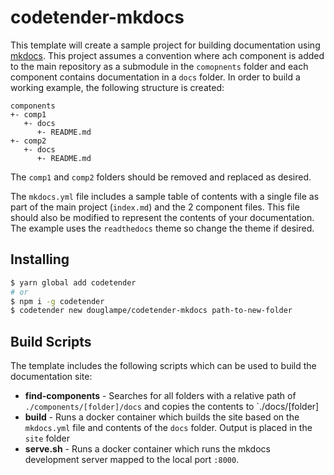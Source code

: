 # codetender-mkdocs

This template will create a sample project for building documentation using [mkdocs](https://www.mkdocs.org). This
project assumes a convention where ach component is added to the main repository as a submodule in the `comopnents`
folder and each component contains documentation in a `docs` folder. In order to build a working example, the
following structure is created:

```
components
+- comp1
   +- docs
      +- README.md
+- comp2
   +- docs
      +- README.md
```

The `comp1` and `comp2` folders should be removed and replaced as desired.

The `mkdocs.yml` file includes a sample table of contents with a single file as part of the main project (`index.md`)
and the 2 component files. This file should also be modified to represent the contents of your documentation. The
example uses the `readthedocs` theme so change the theme if desired.

## Installing

```bash
$ yarn global add codetender
# or
$ npm i -g codetender
$ codetender new douglampe/codetender-mkdocs path-to-new-folder
```

## Build Scripts

The template includes the following scripts which can be used to build the documentation site:

- **find-components** - Searches for all folders with a relative path of `./components/[folder]/docs` and copies the contents to `./docs/[folder]
- **build** - Runs a docker container which builds the site based on the `mkdocs.yml` file and contents of the `docs`
folder. Output is placed in the `site` folder
- **serve.sh** - Runs a docker container which runs the mkdocs development server mapped to the local port `:8000`.